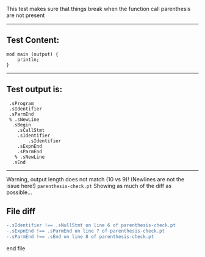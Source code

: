 This test makes sure that things break when the function call parenthesis are not present

-------------------------

Test Content: 
-------------------------
```
mod main (output) {
    println;
}
```
------------------------
Test output is: 
-------------------------
```
 .sProgram
 .sIdentifier
 .sParmEnd
 % .sNewLine
  .sBegin
    .sCallStmt
    .sIdentifier
        .sIdentifier
    .sExpnEnd
    .sParmEnd
   % .sNewLine
  .sEnd

```
------------------------
Warning, output length does not match (10 vs 9)!  (Newlines are not the issue here!) `parenthesis-check.pt`
Showing as much of the diff as possible...

File diff
-------------------------
```diff
-.sIdentifier !== .sNullStmt on line 6 of parenthesis-check.pt
-.sExpnEnd !== .sParmEnd on line 7 of parenthesis-check.pt
-.sParmEnd !== .sEnd on line 8 of parenthesis-check.pt

```
end file
